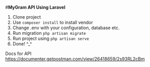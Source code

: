 #**MyGram API Using Laravel**

1. Clone project
2. Use `composer install` to install vendor
3. Change .env with your configuration, database etc.
4. Run migration `php artisan migrate`
5. Run project using `php artisan serve`
6. Done! ^_^

Docs for API
https://documenter.getpostman.com/view/26418659/2s93RL2cBm
